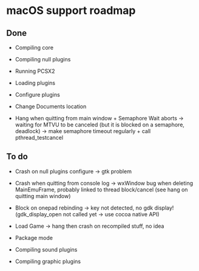 # macOS support roadmap

## Done

 - Compiling core
 - Compiling null plugins
 - Running PCSX2
 - Loading plugins
 - Configure plugins
 - Change Documents location

 - Hang when quitting from main window + Semaphore Wait aborts -> waiting for MTVU to be canceled (but it is blocked on a semaphore, deadlock) -> make semaphore timeout regularly + call pthread_testcancel

## To do

 - Crash on null plugins configure -> gtk problem
 - Crash when quitting from console log -> wxWindow bug when deleting MainEmuFrame, probably linked to thread block/cancel (see hang on quitting main window)
 - Block on onepad rebinding -> key not detected, no gdk display! (gdk_display_open not called yet -> use cocoa native API)
 - Load Game -> hang then crash on recompiled stuff, no idea

 - Package mode
 - Compiling sound plugins

 - Compiling graphic plugins
